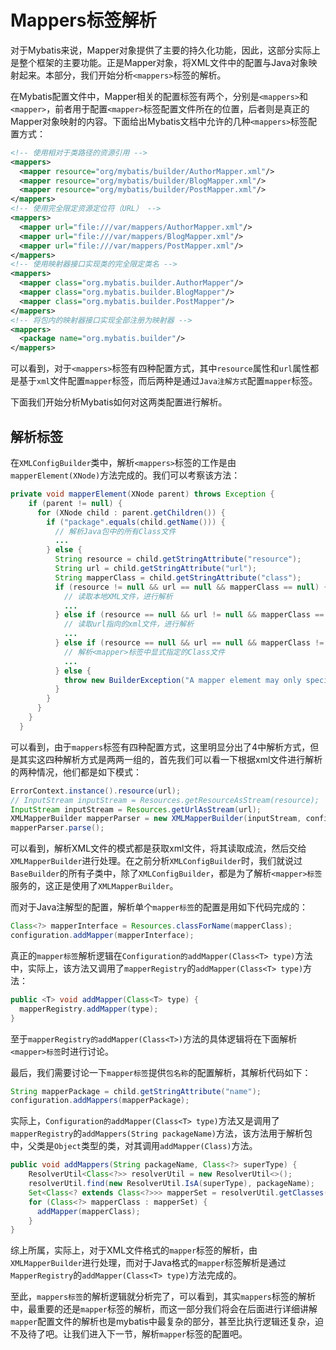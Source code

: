 # Mappers标签解析

对于Mybatis来说，Mapper对象提供了主要的持久化功能，因此，这部分实际上是整个框架的主要功能。正是Mapper对象，将XML文件中的配置与Java对象映射起来。本部分，我们开始分析`<mappers>`标签的解析。

在Mybatis配置文件中，Mapper相关的配置标签有两个，分别是`<mappers>`和`<mapper>`，前者用于配置`<mapper>`标签配置文件所在的位置，后者则是真正的Mapper对象映射的内容。下面给出Mybatis文档中允许的几种`<mappers>`标签配置方式：

```xml
<!-- 使用相对于类路径的资源引用 -->
<mappers>
  <mapper resource="org/mybatis/builder/AuthorMapper.xml"/>
  <mapper resource="org/mybatis/builder/BlogMapper.xml"/>
  <mapper resource="org/mybatis/builder/PostMapper.xml"/>
</mappers>
<!-- 使用完全限定资源定位符（URL） -->
<mappers>
  <mapper url="file:///var/mappers/AuthorMapper.xml"/>
  <mapper url="file:///var/mappers/BlogMapper.xml"/>
  <mapper url="file:///var/mappers/PostMapper.xml"/>
</mappers>
<!-- 使用映射器接口实现类的完全限定类名 -->
<mappers>
  <mapper class="org.mybatis.builder.AuthorMapper"/>
  <mapper class="org.mybatis.builder.BlogMapper"/>
  <mapper class="org.mybatis.builder.PostMapper"/>
</mappers>
<!-- 将包内的映射器接口实现全部注册为映射器 -->
<mappers>
  <package name="org.mybatis.builder"/>
</mappers>
```

可以看到，对于`<mappers>`标签有四种配置方式，其中`resource`属性和`url`属性都是基于`xml`文件配置`mapper`标签，而后两种是通过`Java注解方式`配置`mapper`标签。

下面我们开始分析Mybatis如何对这两类配置进行解析。

## 解析标签

在`XMLConfigBuilder`类中，解析`<mappers>`标签的工作是由`mapperElement(XNode)`方法完成的。我们可以考察该方法：

```java
private void mapperElement(XNode parent) throws Exception {
    if (parent != null) {
      for (XNode child : parent.getChildren()) {
        if ("package".equals(child.getName())) {
          // 解析Java包中的所有Class文件
          ...
        } else {
          String resource = child.getStringAttribute("resource");
          String url = child.getStringAttribute("url");
          String mapperClass = child.getStringAttribute("class");
          if (resource != null && url == null && mapperClass == null) {
            // 读取本地XML文件，进行解析
            ...
          } else if (resource == null && url != null && mapperClass == null) {
            // 读取url指向的xml文件，进行解析
            ...
          } else if (resource == null && url == null && mapperClass != null) {
            // 解析<mapper>标签中显式指定的Class文件
            ...
          } else {
            throw new BuilderException("A mapper element may only specify a url, resource or class, but not more than one.");
          }
        }
      }
    }
  }
```

可以看到，由于`mappers`标签有四种配置方式，这里明显分出了4中解析方式，但是其实这四种解析方式是两两一组的，首先我们可以看一下根据xml文件进行解析的两种情况，他们都是如下模式：

```java
ErrorContext.instance().resource(url);
// InputStream inputStream = Resources.getResourceAsStream(resource);
InputStream inputStream = Resources.getUrlAsStream(url);
XMLMapperBuilder mapperParser = new XMLMapperBuilder(inputStream, configuration, url, configuration.getSqlFragments());
mapperParser.parse();
```

可以看到，解析XML文件的模式都是获取xml文件，将其读取成流，然后交给`XMLMapperBuilder`进行处理。在之前分析`XMLConfigBuilder`时，我们就说过`BaseBuilder`的所有子类中，除了`XMLConfigBuilder`，都是为了解析`<mapper>标签`服务的，这正是使用了`XMLMapperBuilder`。

而对于Java注解型的配置，解析单个`mapper标签`的配置是用如下代码完成的：

```java
Class<?> mapperInterface = Resources.classForName(mapperClass);
configuration.addMapper(mapperInterface);
```

真正的`mapper标签`解析逻辑在`Configuration的addMapper(Class<T> type)`方法中，实际上，该方法又调用了`mapperRegistry`的`addMapper(Class<T> type)`方法：

```java
public <T> void addMapper(Class<T> type) {
  mapperRegistry.addMapper(type);
}
```

至于`mapperRegistry的addMapper(Class<T>)`方法的具体逻辑将在下面解析`<mapper>标签`时进行讨论。

最后，我们需要讨论一下`mapper标签`提供`包名称`的配置解析，其解析代码如下：

```java
String mapperPackage = child.getStringAttribute("name");
configuration.addMappers(mapperPackage);
```

实际上，`Configuration的addMapper(Class<T> type)`方法又是调用了`mapperRegistry`的`addMappers(String packageName)`方法，该方法用于解析包中，父类是`Object`类型的类，对其调用`addMapper(Class)`方法。

```java
public void addMappers(String packageName, Class<?> superType) {
    ResolverUtil<Class<?>> resolverUtil = new ResolverUtil<>();
    resolverUtil.find(new ResolverUtil.IsA(superType), packageName);
    Set<Class<? extends Class<?>>> mapperSet = resolverUtil.getClasses();
    for (Class<?> mapperClass : mapperSet) {
      addMapper(mapperClass);
    }
}
```

综上所属，实际上，对于XML文件格式的`mapper`标签的解析，由`XMLMapperBuilder`进行处理，而对于Java格式的`mapper`标签解析是通过`MapperRegistry`的`addMapper(Class<T> type)`方法完成的。

至此，`mappers标签`的解析逻辑就分析完了，可以看到，其实`mappers`标签的解析中，最重要的还是`mapper`标签的解析，而这一部分我们将会在后面进行详细讲解`mapper`配置文件的解析也是mybatis中最复杂的部分，甚至比执行逻辑还复杂，迫不及待了吧。让我们进入下一节，解析`mapper`标签的配置吧。
